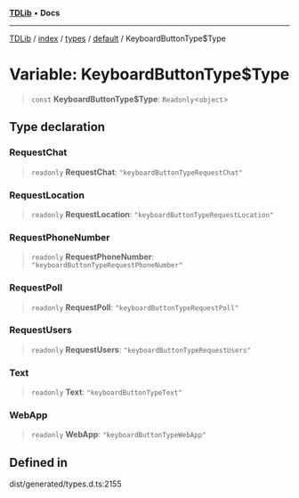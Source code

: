 [**TDLib**](../../../../../../README.md) • **Docs**

***

[TDLib](../../../../../../modules.md) / [index](../../../../../README.md) / [types](../../../README.md) / [default](../README.md) / KeyboardButtonType$Type

# Variable: KeyboardButtonType$Type

> `const` **KeyboardButtonType$Type**: `Readonly`\<`object`\>

## Type declaration

### RequestChat

> `readonly` **RequestChat**: `"keyboardButtonTypeRequestChat"`

### RequestLocation

> `readonly` **RequestLocation**: `"keyboardButtonTypeRequestLocation"`

### RequestPhoneNumber

> `readonly` **RequestPhoneNumber**: `"keyboardButtonTypeRequestPhoneNumber"`

### RequestPoll

> `readonly` **RequestPoll**: `"keyboardButtonTypeRequestPoll"`

### RequestUsers

> `readonly` **RequestUsers**: `"keyboardButtonTypeRequestUsers"`

### Text

> `readonly` **Text**: `"keyboardButtonTypeText"`

### WebApp

> `readonly` **WebApp**: `"keyboardButtonTypeWebApp"`

## Defined in

dist/generated/types.d.ts:2155
